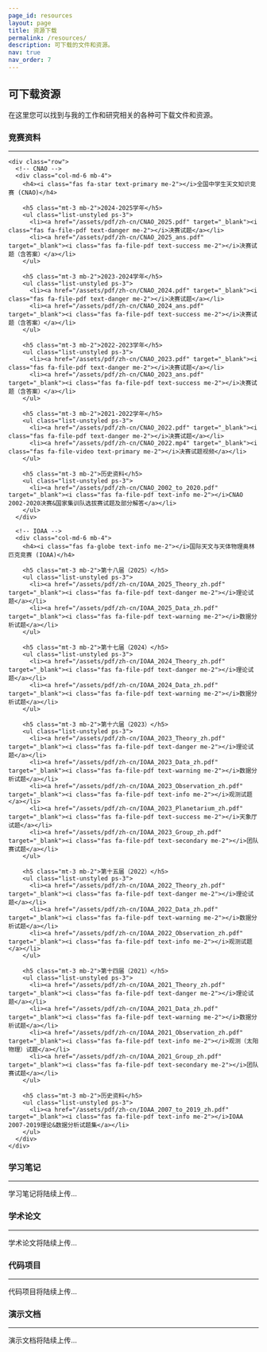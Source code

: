 ```yaml
---
page_id: resources
layout: page
title: 资源下载
permalink: /resources/
description: 可下载的文件和资源。
nav: true
nav_order: 7
---
```


<!-- pages/resources.md -->
<div class="resources">
  <h2>可下载资源</h2>
  
  <div class="row">
    <div class="col-md-12">
      <p>在这里您可以找到与我的工作和研究相关的各种可下载文件和资源。</p>
    </div>
  </div>

  <!-- 竞赛资料 -->
  <section class="mt-5">
    <h3><i class="fas fa-trophy text-warning me-2"></i>竞赛资料</h3>
    <hr>
    
    <div class="row">
      <!-- CNAO -->
      <div class="col-md-6 mb-4">
        <h4><i class="fas fa-star text-primary me-2"></i>全国中学生天文知识竞赛 (CNAO)</h4>
        
        <h5 class="mt-3 mb-2">2024-2025学年</h5>
        <ul class="list-unstyled ps-3">
          <li><a href="/assets/pdf/zh-cn/CNAO_2025.pdf" target="_blank"><i class="fas fa-file-pdf text-danger me-2"></i>决赛试题</a></li>
          <li><a href="/assets/pdf/zh-cn/CNAO_2025_ans.pdf" target="_blank"><i class="fas fa-file-pdf text-success me-2"></i>决赛试题（含答案）</a></li>
        </ul>
        
        <h5 class="mt-3 mb-2">2023-2024学年</h5>
        <ul class="list-unstyled ps-3">
          <li><a href="/assets/pdf/zh-cn/CNAO_2024.pdf" target="_blank"><i class="fas fa-file-pdf text-danger me-2"></i>决赛试题</a></li>
          <li><a href="/assets/pdf/zh-cn/CNAO_2024_ans.pdf" target="_blank"><i class="fas fa-file-pdf text-success me-2"></i>决赛试题（含答案）</a></li>
        </ul>
        
        <h5 class="mt-3 mb-2">2022-2023学年</h5>
        <ul class="list-unstyled ps-3">
          <li><a href="/assets/pdf/zh-cn/CNAO_2023.pdf" target="_blank"><i class="fas fa-file-pdf text-danger me-2"></i>决赛试题</a></li>
          <li><a href="/assets/pdf/zh-cn/CNAO_2023_ans.pdf" target="_blank"><i class="fas fa-file-pdf text-success me-2"></i>决赛试题（含答案）</a></li>
        </ul>
        
        <h5 class="mt-3 mb-2">2021-2022学年</h5>
        <ul class="list-unstyled ps-3">
          <li><a href="/assets/pdf/zh-cn/CNAO_2022.pdf" target="_blank"><i class="fas fa-file-pdf text-danger me-2"></i>决赛试题</a></li>
          <li><a href="/assets/pdf/zh-cn/CNAO_2022.mp4" target="_blank"><i class="fas fa-file-video text-primary me-2"></i>决赛试题视频</a></li>
        </ul>
        
        <h5 class="mt-3 mb-2">历史资料</h5>
        <ul class="list-unstyled ps-3">
          <li><a href="/assets/pdf/zh-cn/CNAO_2002_to_2020.pdf" target="_blank"><i class="fas fa-file-pdf text-info me-2"></i>CNAO 2002-2020决赛&国家集训队选拔赛试题及部分解答</a></li>
        </ul>
      </div>
      
      <!-- IOAA -->
      <div class="col-md-6 mb-4">
        <h4><i class="fas fa-globe text-info me-2"></i>国际天文与天体物理奥林匹克竞赛 (IOAA)</h4>
        
        <h5 class="mt-3 mb-2">第十八届（2025）</h5>
        <ul class="list-unstyled ps-3">
          <li><a href="/assets/pdf/zh-cn/IOAA_2025_Theory_zh.pdf" target="_blank"><i class="fas fa-file-pdf text-danger me-2"></i>理论试题</a></li>
          <li><a href="/assets/pdf/zh-cn/IOAA_2025_Data_zh.pdf" target="_blank"><i class="fas fa-file-pdf text-warning me-2"></i>数据分析试题</a></li>
        </ul>

        <h5 class="mt-3 mb-2">第十七届（2024）</h5>
        <ul class="list-unstyled ps-3">
          <li><a href="/assets/pdf/zh-cn/IOAA_2024_Theory_zh.pdf" target="_blank"><i class="fas fa-file-pdf text-danger me-2"></i>理论试题</a></li>
          <li><a href="/assets/pdf/zh-cn/IOAA_2024_Data_zh.pdf" target="_blank"><i class="fas fa-file-pdf text-warning me-2"></i>数据分析试题</a></li>
        </ul>

        <h5 class="mt-3 mb-2">第十六届（2023）</h5>
        <ul class="list-unstyled ps-3">
          <li><a href="/assets/pdf/zh-cn/IOAA_2023_Theory_zh.pdf" target="_blank"><i class="fas fa-file-pdf text-danger me-2"></i>理论试题</a></li>
          <li><a href="/assets/pdf/zh-cn/IOAA_2023_Data_zh.pdf" target="_blank"><i class="fas fa-file-pdf text-warning me-2"></i>数据分析试题</a></li>
          <li><a href="/assets/pdf/zh-cn/IOAA_2023_Observation_zh.pdf" target="_blank"><i class="fas fa-file-pdf text-info me-2"></i>观测试题</a></li>
          <li><a href="/assets/pdf/zh-cn/IOAA_2023_Planetarium_zh.pdf" target="_blank"><i class="fas fa-file-pdf text-success me-2"></i>天象厅试题</a></li>
          <li><a href="/assets/pdf/zh-cn/IOAA_2023_Group_zh.pdf" target="_blank"><i class="fas fa-file-pdf text-secondary me-2"></i>团队赛试题</a></li>
        </ul>

        <h5 class="mt-3 mb-2">第十五届（2022）</h5>
        <ul class="list-unstyled ps-3">
          <li><a href="/assets/pdf/zh-cn/IOAA_2022_Theory_zh.pdf" target="_blank"><i class="fas fa-file-pdf text-danger me-2"></i>理论试题</a></li>
          <li><a href="/assets/pdf/zh-cn/IOAA_2022_Data_zh.pdf" target="_blank"><i class="fas fa-file-pdf text-warning me-2"></i>数据分析试题</a></li>
          <li><a href="/assets/pdf/zh-cn/IOAA_2022_Observation_zh.pdf" target="_blank"><i class="fas fa-file-pdf text-info me-2"></i>观测试题</a></li>
        </ul>

        <h5 class="mt-3 mb-2">第十四届（2021）</h5>
        <ul class="list-unstyled ps-3">
          <li><a href="/assets/pdf/zh-cn/IOAA_2021_Theory_zh.pdf" target="_blank"><i class="fas fa-file-pdf text-danger me-2"></i>理论试题</a></li>
          <li><a href="/assets/pdf/zh-cn/IOAA_2021_Data_zh.pdf" target="_blank"><i class="fas fa-file-pdf text-warning me-2"></i>数据分析试题</a></li>
          <li><a href="/assets/pdf/zh-cn/IOAA_2021_Observation_zh.pdf" target="_blank"><i class="fas fa-file-pdf text-info me-2"></i>观测（太阳物理）试题</a></li>
          <li><a href="/assets/pdf/zh-cn/IOAA_2021_Group_zh.pdf" target="_blank"><i class="fas fa-file-pdf text-secondary me-2"></i>团队赛试题</a></li>
        </ul>

        <h5 class="mt-3 mb-2">历史资料</h5>
        <ul class="list-unstyled ps-3">
          <li><a href="/assets/pdf/zh-cn/IOAA_2007_to_2019_zh.pdf" target="_blank"><i class="fas fa-file-pdf text-info me-2"></i>IOAA 2007-2019理论&数据分析试题集</a></li>
        </ul>
      </div>
    </div>
  </section>

  <!-- 学习笔记 -->
  <section class="mt-5">
    <h3><i class="fas fa-book text-success me-2"></i>学习笔记</h3>
    <hr>
    <div class="row">
      <div class="col-md-12">
        <p class="text-muted">学习笔记将陆续上传...</p>
        <!-- 在此添加学习笔记 -->
      </div>
    </div>
  </section>

  <!-- 学术论文 -->
  <section class="mt-5">
    <h3><i class="fas fa-file-alt text-primary me-2"></i>学术论文</h3>
    <hr>
    <div class="row">
      <div class="col-md-12">
        <p class="text-muted">学术论文将陆续上传...</p>
        <!-- 在此添加学术论文 -->
      </div>
    </div>
  </section>

  <!-- 代码项目 -->
  <section class="mt-5">
    <h3><i class="fas fa-code text-secondary me-2"></i>代码项目</h3>
    <hr>
    <div class="row">
      <div class="col-md-12">
        <p class="text-muted">代码项目将陆续上传...</p>
        <!-- 在此添加代码项目 -->
      </div>
    </div>
  </section>

  <!-- 演示文档 -->
  <section class="mt-5">
    <h3><i class="fas fa-presentation-screen text-danger me-2"></i>演示文档</h3>
    <hr>
    <div class="row">
      <div class="col-md-12">
        <p class="text-muted">演示文档将陆续上传...</p>
        <!-- 在此添加演示文档 -->
      </div>
    </div>
  </section>

</div>